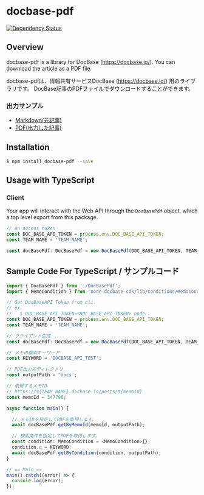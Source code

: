# docbase-pdf

[![Dependency Status](https://beta.gemnasium.com/badges/github.com/YukiFujisawa/docbase-pdf.svg)](https://beta.gemnasium.com/projects/github.com/YukiFujisawa/docbase-pdf)

## Overview

docbase-pdf is a library for DocBase (https://docbase.io/).
You can download the article as a PDF file.

docbase-pdfは、情報共有サービスDocBase (https://docbase.io/) 用のライブラリです。
DocBase記事のPDFファイルでダウンロードすることができます。

### 出力サンプル

- [Markdown(元記事)](https://yukifujisawa.github.io/docbase-pdf/sample.md)
- [PDF(出力した記事)](https://yukifujisawa.github.io/docbase-pdf/347796_DOCBASE_API_TEST.pdf)


## Installation

```bash
$ npm install docbase-pdf --save
```

## Usage with TypeScript

### Client

Your app will interact with the Web API through the `DocBasePdf` object, 
which a top level export from this package. 

```typescript
// An access token
const DOC_BASE_API_TOKEN = process.env.DOC_BASE_API_TOKEN;
const TEAM_NAME = 'TEAM_NAME';

const docBasePdf: DocBasePdf = new DocBasePdf(DOC_BASE_API_TOKEN, TEAM_NAME);
```

## Sample Code For TypeScript / サンプルコード

```typescript
import { DocBasePdf } from './DocBasePdf';
import { MemoCondition } from 'node-docbase-sdk/lib/conditions/MemoCondition';

// Get DocBaseAPI Token from cli.
// ex.
//   $ DOC_BASE_API_TOKEN=<DOC_BASE_API_TOKEN> node .
const DOC_BASE_API_TOKEN = process.env.DOC_BASE_API_TOKEN;
const TEAM_NAME = 'TEAM_NAME';

// クライアント生成
const docBasePdf: DocBasePdf = new DocBasePdf(DOC_BASE_API_TOKEN, TEAM_NAME);

// メモの検索キーワード
const KEYWORD = 'DOCBASE_API_TEST';

// PDF出力先ディレクトリ
const outputPath = 'docs';

// 取得するメモID
// https://${TEAM_NAME}.docbase.io/posts/${memoId}
const memoId = 347796;

async function main() {

  // メモIDを指定してPDFを取得します。
  await docBasePdf.getByMemoId(memoId, outputPath);

  // 検索条件を指定してPDFを取得します。
  const condition: MemoCondition = <MemoCondition>{};
  condition.q = KEYWORD;
  await docBasePdf.getByCondition(condition, outputPath);
}

// == Main ==
main().catch((error) => {
  console.log(error);
});

```
